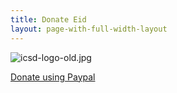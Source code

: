 ```yaml
---
title: Donate Eid
layout: page-with-full-width-layout
---
```


![icsd-logo-old.jpg]({{site.baseurl}}/media/icsd-logo-old.jpg)

<a class="btn btn-sm btn-success" href="https://www.paypal.com/cgi-bin/webscr?cmd=_s-xclick&hosted_button_id=ED463ASKHC25J&source=url">Donate using Paypal</a>
